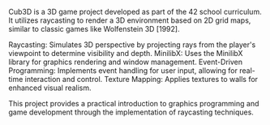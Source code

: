 Cub3D is a 3D game project developed as part of the 42 school curriculum. It utilizes raycasting to render a 3D environment based on 2D grid maps, similar to classic games like Wolfenstein 3D [1992].

Raycasting: Simulates 3D perspective by projecting rays from the player's viewpoint to determine visibility and depth.
MinilibX: Uses the MinilibX library for graphics rendering and window management.
Event-Driven Programming: Implements event handling for user input, allowing for real-time interaction and control.
Texture Mapping: Applies textures to walls for enhanced visual realism.

This project provides a practical introduction to graphics programming and game development through the implementation of raycasting techniques.

